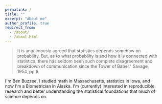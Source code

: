 ```yaml
---
permalink: /
title: ""
excerpt: "About me"
author_profile: true
redirect_from: 
  - /about/
  - /about.html
---
```



> It is unanimously agreed that statistics depends somehow on probability. But, as to what probability is and how it is connected with statistics, there has seldom been such complete disagreement and breakdown of communication since the Tower of Babel." Savage, 1954, pg 9

I'm Ben Buzzee. I studied math in Massachusetts, statistics in Iowa, and now I'm a Biometrician in Alaska. I'm (currently) interested in reproducible research and better understanding the statistical foundations that much of science depends on.


